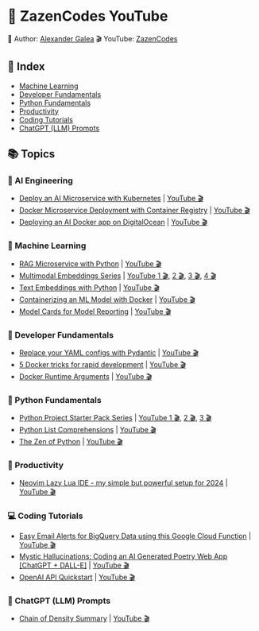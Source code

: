 # 🪷 ZazenCodes YouTube

🧘 Author: [Alexander Galea](https://alexgalea.ca/)
🎬 YouTube: [ZazenCodes](https://www.youtube.com/@ZazenCodes)

## 📒 Index
- [Machine Learning](https://github.com/agalea91/zazencodes-youtube?tab=readme-ov-file#-machine-learning)
- [Developer Fundamentals](https://github.com/agalea91/zazencodes-youtube?tab=readme-ov-file#-developer-fundamentals)
- [Python Fundamentals](https://github.com/agalea91/zazencodes-youtube?tab=readme-ov-file#-python-fundamentals)
- [Productivity](https://github.com/agalea91/zazencodes-youtube?tab=readme-ov-file#-productivity)
- [Coding Tutorials](https://github.com/agalea91/zazencodes-youtube?tab=readme-ov-file#-coding-tutorials)
- [ChatGPT (LLM) Prompts](https://github.com/agalea91/zazencodes-youtube?tab=readme-ov-file#-chatgpt-llm-prompts)

## 📚 Topics

### 🔮 AI Engineering
- [Deploy an AI Microservice with Kubernetes](https://github.com/zazencodes/zazencodes-youtube/tree/main/src/rag-microservice-python#kubernetes-deployment) | [YouTube 🎬](https://youtu.be/ETCN_HdvLEU)
- [Docker Microservice Deployment with Container Registry](https://github.com/zazencodes/zazencodes-youtube/tree/main/src/rag-microservice-python#container-registry-deployment) | [YouTube 🎬](https://youtu.be/D9sG8mC-ioE)
- [Deploying an AI Docker app on DigitalOcean](https://github.com/zazencodes/zazencodes-youtube/tree/main/src/rag-microservice-python#basic-server-deployment) | [YouTube 🎬](https://youtu.be/6aYclVrsqu0)

### 🧠 Machine Learning
- [RAG Microservice with Python](https://github.com/agalea91/zazencodes-youtube/tree/main/src/rag-microservice-python) | [YouTube 🎬](https://youtu.be/PJaqp5Kdwz0)
- [Multimodal Embeddings Series](https://github.com/agalea91/zazencodes-youtube/tree/main/src/multimodal-embeddings) | [YouTube 1 🎬](https://youtu.be/1fI4eRoKhrc), [2 🎬](https://youtu.be/Fu-W2VyJYRc), [3 🎬](https://youtu.be/875RhZwa-6M), [4 🎬](https://youtu.be/XPA213k8G_U)
- [Text Embeddings with Python](https://github.com/agalea91/zazencodes-youtube/tree/main/src/text-embeddings-intro) | [YouTube 🎬](https://youtu.be/pfRA3Scz3Fw)
- [Containerizing an ML Model with Docker](https://github.com/agalea91/zazencodes-youtube/tree/main/src/docker-meal-demand-forecasting) | [YouTube 🎬](https://youtu.be/KYxlM0hh96o)
- [Model Cards for Model Reporting](https://github.com/agalea91/zazencodes-youtube/tree/main/src/model-cards-for-model-reporting/notebooks) | [YouTube 🎬](https://youtu.be/saAUB_MG2d0)

### 🐋 Developer Fundamentals
- [Replace your YAML configs with Pydantic](https://github.com/agalea91/zazencodes-youtube/tree/main/src/replace-yaml-with-pydantic) | [YouTube 🎬](https://youtu.be/4JAdedd_G-w)
- [5 Docker tricks for rapid development](https://github.com/agalea91/zazencodes-youtube/tree/main/src/docker-rapid-development-tricks) | [YouTube 🎬](https://youtu.be/3e8J_pv-xJI)
- [Docker Runtime Arguments](https://github.com/agalea91/zazencodes-youtube/tree/main/src/docker-runtime-arguments) | [YouTube 🎬](https://youtu.be/05ptDtpyAGo)

### 🐍 Python Fundamentals
- [Python Project Starter Pack Series](https://github.com/agalea91/zazencodes-youtube/tree/main/src/python-project-starter-kit/shopping-cart-app) | [YouTube 1 🎬](https://youtu.be/niMybnzmzqc), [2 🎬](https://youtu.be/ns73xOcl9es), [3 🎬](https://youtu.be/dlCcnJdh4c4)
- [Python List Comprehensions](https://github.com/agalea91/zazencodes-youtube/tree/main/src/python-list-comprehensions-noob-to-pro) | [YouTube 🎬](https://youtu.be/1-qmfHfDg6k)
- [The Zen of Python](https://github.com/agalea91/zazencodes-youtube/tree/main/src/zen-of-python) | [YouTube 🎬](https://youtu.be/P-ipB6nj0kA)

### 🎯 Productivity
- [Neovim Lazy Lua IDE - my simple but powerful setup for 2024](https://github.com/agalea91/zazencodes-youtube/tree/main/src/neovim-lazy-ide-2024) | [YouTube 🎬](https://youtu.be/VljhZ0e9zGE)

### 💻 Coding Tutorials
- [Easy Email Alerts for BigQuery Data using this Google Cloud Function](https://github.com/agalea91/youtube-codes/tree/main/src/bigquery-gcs-gcf-email-alerts) | [YouTube 🎬](https://youtu.be/g5a9JHFjVX4)
- [Mystic Hallucinations: Coding an AI Generated Poetry Web App [ChatGPT + DALL-E]](https://github.com/agalea91/youtube-codes/tree/main/src/mystic-hallucinations-app) | [YouTube 🎬](https://youtu.be/MNJXjLxvFZI)
- [OpenAI API Quickstart](https://github.com/agalea91/youtube-codes/tree/main/src/openai-api-quickstart/notebooks/src) | [YouTube 🎬](https://youtu.be/g9tIm50VO4g)

### 🤖 ChatGPT (LLM) Prompts
- [Chain of Density Summary](https://github.com/agalea91/youtube-codes/tree/main/src/chain-of-density-summary/notebooks/src) | [YouTube 🎬](https://youtu.be/9Ev208-Gc4c)

